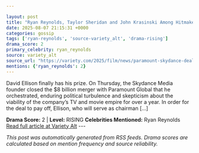 ```yaml
---

layout: post
title: "Ryan Reynolds, Taylor Sheridan and John Krasinski Among Hitmakers Paramount Skydance Needs to Keep Happy"
date: 2025-08-07 21:15:31 +0000
categories: gossip
tags: ['ryan-reynolds', 'source-variety_alt', 'drama-rising']
drama_score: 2
primary_celebrity: ryan_reynolds
source: variety_alt
source_url: "https://variety.com/2025/film/news/paramount-skydance-deals-ryan-reynolds-taylor-sheridan-john-krasinski-1236481681/"
mentions: {'ryan_reynolds': 2}
---
```


David Ellison finally has his prize. On Thursday, the Skydance Media founder closed the $8 billion merger with Paramount Global that he orchestrated, enduring political turbulence and skepticism about the viability of the company’s TV and movie empire for over a year. In order for the deal to pay off, Ellison, who will serve as chairman […]

**Drama Score:** 2 | **Level:** RISING **Celebrities Mentioned:** Ryan Reynolds [Read full article at Variety Alt](https://variety.com/2025/film/news/paramount-skydance-deals-ryan-reynolds-taylor-sheridan-john-krasinski-1236481681/) --- 

*This post was automatically generated from RSS feeds. Drama scores are calculated based on mention frequency and source reliability.*